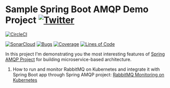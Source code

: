# Sample Spring Boot AMQP Demo Project [![Twitter](https://img.shields.io/twitter/follow/piotr_minkowski.svg?style=social&logo=twitter&label=Follow%20Me)](https://twitter.com/piotr_minkowski)

[![CircleCI](https://circleci.com/gh/piomin/sample-spring-amqp.svg?style=svg)](https://circleci.com/gh/piomin/sample-spring-amqp)

[![SonarCloud](https://sonarcloud.io/images/project_badges/sonarcloud-black.svg)](https://sonarcloud.io/dashboard?id=piomin_sample-spring-amqp)
[![Bugs](https://sonarcloud.io/api/project_badges/measure?project=piomin_sample-spring-amqp&metric=bugs)](https://sonarcloud.io/dashboard?id=piomin_sample-spring-amqp)
[![Coverage](https://sonarcloud.io/api/project_badges/measure?project=piomin_sample-spring-amqp&metric=coverage)](https://sonarcloud.io/dashboard?id=piomin_sample-spring-amqp)
[![Lines of Code](https://sonarcloud.io/api/project_badges/measure?project=piomin_sample-spring-amqp&metric=ncloc)](https://sonarcloud.io/dashboard?id=piomin_sample-spring-amqp)

In this project I'm demonstrating you the most interesting features of [Spring AMQP Project](https://spring.io/projects/spring-amqp) for building microservice-based architecture.

1. How to run and monitor RabbitMQ on Kubernetes and integrate it with Spring Boot app through Spring AMQP project: [RabbitMQ Monitoring on Kubernetes](https://piotrminkowski.com/2020/09/29/rabbitmq-monitoring-on-kubernetes/)